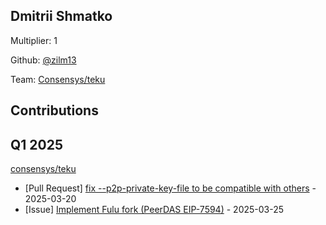 
## Dmitrii Shmatko
Multiplier: 1

Github: [@zilm13](https://github.com/zilm13)

Team: [Consensys/teku](https://github.com/Consensys/teku/pulls?q=author%3Azilm13)

## Contributions

## Q1 2025

[consensys/teku](https://github.com/consensys/teku)
* [Pull Request] [fix --p2p-private-key-file to be compatible with others](https://github.com/Consensys/teku/pull/9261) - 2025-03-20
* [Issue] [Implement Fulu fork (PeerDAS EIP-7594)](https://github.com/Consensys/teku/issues/9274) - 2025-03-25
